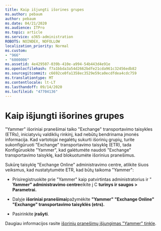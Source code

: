```yaml
---
title: Kaip išjungti išorines grupes
ms.author: pebaum
author: pebaum
ms.date: 04/21/2020
ms.audience: ITPro
ms.topic: article
ms.service: o365-administration
ROBOTS: NOINDEX, NOFOLLOW
localization_priority: Normal
ms.custom:
- "966"
- "6000006"
ms.assetid: 4e429507-039b-410e-a994-54b443d4e91e
ms.openlocfilehash: f7a1bbda3a54d2662bdfe21cda961c32456edb82
ms.sourcegitcommit: c6692ce0fa1358ec3529e59ca0ecdfdea4cdc759
ms.translationtype: MT
ms.contentlocale: lt-LT
ms.lasthandoff: 09/14/2020
ms.locfileid: "47704136"
---
```

# <a name="how-to-disable-external-groups"></a>Kaip išjungti išorines grupes

"Yammer" išoriniai pranešimai taiko "Exchange" transportavimo taisykles (ETRs), iniciatyvių valdiklių rinkinį, kad nebūtų bendrinama įmonės informacija. Kad vartotojai negalėtų sukurti išorinių grupių, turite sukonfigūruoti "Exchange" transportavimo taisyklę (ETR), tada Konfigūruokite "Yammer", kad galėtumėte naudoti "Exchange" transportavimo taisyklę, kad blokuotumėte išorinius pranešimus.
  
Sukūrę taisyklę "Exchange Online" administravimo centre, atlikite šiuos veiksmus, kad nustatytumėte ETR, kad būtų taikoma "Yammer":
  
- Prisiregistruokite prie "Yammer" kaip patvirtintas administratorius ir " **Yammer" administravimo centre**eikite į C **turinys ir saugos \> Parametrai.**

- Dalyje **išoriniai pranešimai**pažymėkite **"Yammer" "Exchange Online" "Exchange" transportavimo taisyklės (etrs).**

- Pasirinkite **įrašyti**.

Daugiau informacijos rasite [išorinių pranešimų išjungimas "Yammer" tinkle](https://docs.microsoft.com/yammer/work-with-external-users/disable-external-messaging).
  